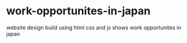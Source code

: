 # work-opportunites-in-japan
website design build using html css and js  shows work opportunites in japan
